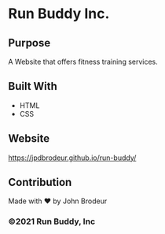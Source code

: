 # Run Buddy Inc.

## Purpose
A Website that offers fitness training services.

## Built With
* HTML
* CSS

## Website
https://jpdbrodeur.github.io/run-buddy/

## Contribution
Made with ❤️ by John Brodeur

### ©️2021 Run Buddy, Inc 
